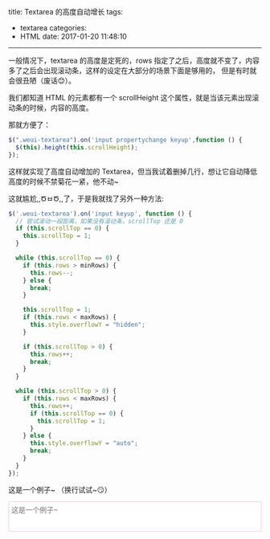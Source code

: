 title: Textarea 的高度自动增长
tags:
  - textarea
categories:
  - HTML
date: 2017-01-20 11:48:10
---

一般情况下，textarea 的高度是定死的，rows 指定了之后，高度就不变了，内容多了之后会出现滚动条，这样的设定在大部分的场景下面是够用的， 但是有时就会很丑陋（废话😊）。

我们都知道 HTML 的元素都有一个 scrollHeight 这个属性，就是当该元素出现滚动条的时候，内容的高度。

那就方便了：

```js
$(".weui-textarea").on('input propertychange keyup',function () {
  $(this).height(this.scrollHeight);
});
```

这样就实现了高度自动增加的 Textarea，但当我试着删掉几行，想让它自动降低高度的时候不禁菊花一紧，他不动~

这就尴尬,,ԾㅂԾ,,了，于是我就找了另外一种方法:

```js
$('.weui-textarea').on('input keyup', function () {
  // 尝试滚动一段距离，如果没有滚动条，scrollTop 还是 0
  if (this.scrollTop == 0) {
    this.scrollTop = 1;
  }

  while (this.scrollTop == 0) {
    if (this.rows > minRows) {
      this.rows--;
    } else {
      break;
    }

    this.scrollTop = 1;
    if (this.rows < maxRows) {
      this.style.overflowY = "hidden";
    }

    if (this.scrollTop > 0) {
      this.rows++;
      break;
    }
  }

  while (this.scrollTop > 0) {
    if (this.rows < maxRows) {
      this.rows++;
      if (this.scrollTop == 0) {
        this.scrollTop = 1;
      }
    } else {
      this.style.overflowY = "auto";
      break;
    }
  }
});
```

这是一个例子~ （换行试试~😏）

<textarea 
  class="weui-textarea" 
  placeholder="这是一个例子~" 
  rows="3" 
  style="resize: none;width: 100%;border: 1px solid pink; border-radius:4px; padding: 5px;font-size:14px;"></textarea>
<script>
  $(function () {

    var minRows = 3;
    var maxRows = 10;

    $('.weui-textarea').on('input keyup', function () {
      // 尝试滚动一段距离，如果没有滚动条，scrollTop 还是 0
      if (this.scrollTop == 0) {
        this.scrollTop = 1;
      }

      while (this.scrollTop == 0) {
        if (this.rows > minRows) {
          this.rows--;
        } else {
          break;
        }

        this.scrollTop = 1;
        if (this.rows < maxRows) {
          this.style.overflowY = "hidden";
        }

        if (this.scrollTop > 0) {
          this.rows++;
          break;
        }
      }

      while (this.scrollTop > 0) {
        if (this.rows < maxRows) {
          this.rows++;
          if (this.scrollTop == 0) {
            this.scrollTop = 1;
          }
        } else {
          this.style.overflowY = "auto";
          break;
        }
      }
    });

  });
</script>